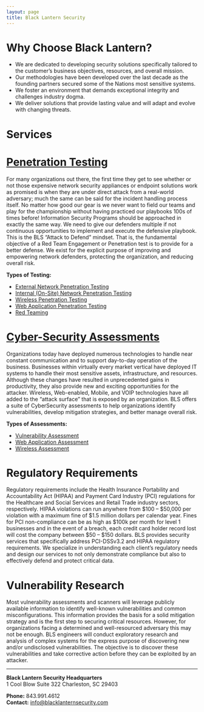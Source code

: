 ```yaml
---
layout: page
title: Black Lantern Security
---
```


# Why Choose Black Lantern?

* We are dedicated to developing security solutions specifically tailored to the customer’s business objectives, resources, and overall mission.
* Our methodologies have been developed over the last decade as the founding partners secured some of the Nations most sensitive systems.
* We foster an environment that demands exceptional integrity and challenges industry dogma.
* We deliver solutions that provide lasting value and will adapt and evolve with changing threats.

Services
========

# [Penetration Testing](/pentesting/)

For many organizations out there, the first time they get to see whether or not those expensive network security appliances or endpoint solutions work as promised is when they are under direct attack from a real-world adversary; much the same can be said for the incident handling process itself. No matter how good our gear is we never want to field our teams and play for the championship without having practiced our playbooks 100s of times before! Information Security Programs should be approached in exactly the same way. We need to give our defenders multiple if not continuous opportunities to implement and execute the defensive playbook. This is the BLS “Attack to Defend” mindset. That is, the fundamental objective of a Red Team Engagement or Penetration test is to provide for a better defense. We exist for the explicit purpose of improving and empowering network defenders, protecting the organization, and reducing overall risk.

**Types of Testing:**

* [External Network Penetration Testing](/pentesting/#penetration-testing-external)
* [Internal (On-Site) Network Penetration Testing](/pentesting/#penetration-testing-internal)
* [Wireless Penetration Testing](/pentesting/#wireless-penetration-testing)
* [Web Application Penetration Testing](/pentesting/#web-application-penetration-testing)
* [Red Teaming](/pentesting/#red-teaming)

# [Cyber-Security Assessments](/cyberassessments/)

Organizations today have deployed numerous technologies to handle near constant communication and to support day-to-day operation of the business.  Businesses within virtually every market vertical have deployed IT systems to handle their most sensitive assets, infrastructure, and resources.  Although these changes have resulted in unprecedented gains in productivity, they also provide new and exciting opportunities for the attacker. Wireless, Web-enabled, Mobile, and VOIP technologies have all added to the “attack surface” that is exposed by an organization.  BLS offers a suite of CyberSecurity assessments to help organizations identify vulnerabilities, develop mitigation strategies, and better manage overall risk.

**Types of Assessments:**

* [Vulnerability Assessment](/cyberassessments/#vulnerability-assessment)
* [Web Application Assessment](/cyberassessments/#web-application-assessment)
* [Wireless Assessment](/cyberassessments/#wireless-assessment)

# Regulatory Requirements

Regulatory requirements include the Health Insurance Portability and Accountability Act (HIPAA) and Payment Card Industry (PCI) regulations for the Healthcare and Social Services and Retail Trade industry sectors, respectively.  HIPAA violations can run anywhere from $100 – $50,000 per violation with a maximum fine of $1.5 million dollars per calendar year.  Fines for PCI non-compliance can be as high as $100k per month for level 1 businesses and in the event of a breach, each credit card holder record lost will cost the company between $50 – $150 dollars.  BLS provides security services that specifically address PCI-DSSv3.2 and HIPAA regulatory requirements.  We specialize in understanding each client’s regulatory needs and design our services to not only demonstrate compliance but also to effectively defend and protect critical data.

# Vulnerability Research

Most vulnerability assessments and scanners will leverage publicly available information to identify well-known vulnerabilities and common misconfigurations.  This information provides the basis for a solid mitigation strategy and is the first step to securing critical resources.  However, for organizations facing a determined and well-resourced adversary this may not be enough.  BLS engineers will conduct exploratory research and analysis of complex systems for the express purpose of discovering new and/or undisclosed vulnerabilities.  The objective is to discover these vulnerabilities and take corrective action before they can be exploited by an attacker.


---


**Black Lantern Security Headquarters**  
1 Cool Blow Suite 322
Charleston, SC 29403

**Phone:** 843.991.4612  
**Contact:** info@blacklanternsecurity.com